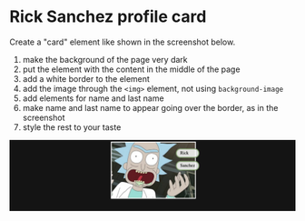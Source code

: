 # Rick Sanchez profile card

Create a "card" element like shown in the screenshot below.

1. make the background of the page very dark
1. put the element with the content in the middle of the page
1. add a white border to the element
1. add the image through the `<img>` element, not using `background-image`
1. add elements for name and last name
1. make name and last name to appear going over the border, as in the screenshot
1. style the rest to your taste

![](result.png)
